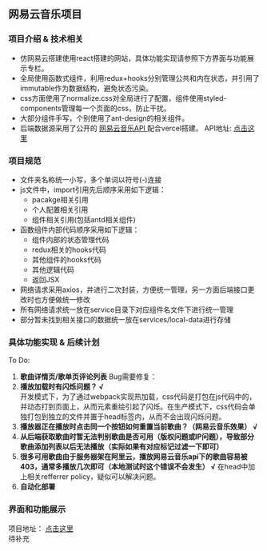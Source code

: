 ## 网易云音乐项目  

### 项目介绍 & 技术相关  
- 仿网易云搭建使用react搭建的网站，具体功能实现请参照下方界面与功能展示专栏。
- 全局使用函数式组件，利用redux+hooks分别管理公共和内在状态，并引用了immutable作为数据结构，避免状态污染。
- css方面使用了normalize.css对全局进行了配置，组件使用styled-components管理每一个页面的css，防止干扰。
- 大部分组件手写，个别使用了ant-design的相关组件。
- 后端数据源采用了公开的 [网易云音乐API ](https://binaryify.github.io/NeteaseCloudMusicApi/#/ "网易云音乐api")配合vercel搭建。
API地址: [点击这里](https://netease-cloud-music-api-chi-navy.vercel.app/ "点击这里")

### 项目规范
- 文件夹名称统一小写，多个单词以符号(-)连接
- js文件中，import引用先后顺序采用如下逻辑：
  - pacakge相关引用
  - 个人配置相关引用
  - 组件相关引用(包括antd相关组件)
- 函数组件内部代码顺序采用如下逻辑：
  - 组件内部的状态管理代码
  - redux相关的hooks代码
  - 其他组件的hooks代码
  - 其他逻辑代码
  - 返回JSX
- 网络请求采用axios，并进行二次封装，方便统一管理，另一方面后端接口更改时也方便做统一修改
- 所有网络请求统一放在service目录下对应组件名文件下进行统一管理
- 部分暂未找到相关接口的数据统一放在services/local-data进行存储

### 具体功能实现 & 后续计划  
To Do:
1. **歌曲详情页/歌单页评论列表**
Bug需要修复：
1. **播放加载时有闪烁问题？ √**  
   开发模式下，为了通过webpack实现热加载，css代码是打包在js代码中的，并动态打到页面上，从而元素重绘引起了闪烁。在生产模式下，css代码会单独打包到独立的文件并置于head标签内，从而不会出现闪烁问题。
2. **播放器正在播放时点击同一个按钮如何重置当前歌曲？（网易云音乐效果） √** 
3. **从后端获取歌曲时暂无法判别歌曲是否可用（版权问题或IP问题），导致部分歌曲添加列表以后无法播放（实际如果有对应标记过滤一下即可）** 
4. **很多可用歌曲由于服务器架在阿里云，播放网易云音乐api下的歌曲容易被403，通常多播放几次即可（本地测试时这个错误不会发生） √**
   在head中加上相关refferrer policy，疑似可以解决问题。
5. **自动化部署**

### 界面和功能展示
项目地址： [点击这里](http://47.94.216.140/ "点击这里")  
待补充